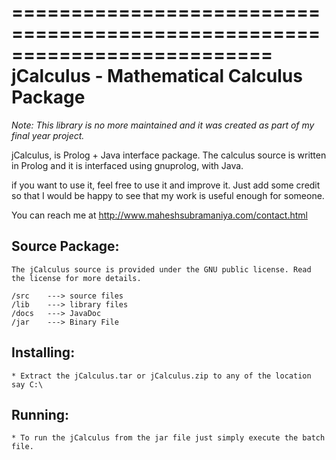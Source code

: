 ==========================================================================	
			jCalculus - Mathematical Calculus Package
==========================================================================

*Note: This library is no more maintained and it was created as part of my final year project.*

jCalculus, is Prolog + Java interface package. The calculus source is written in Prolog and it is interfaced using gnuprolog, with Java.

if you want to use it, feel free to use it and improve it. Just add some credit so that I would be happy to see that my work is useful enough for someone.

You can reach me at http://www.maheshsubramaniya.com/contact.html

Source Package:
---------------
	The jCalculus source is provided under the GNU public license. Read the license for more details.

	/src 	---> source files
	/lib 	---> library files
	/docs 	---> JavaDoc
	/jar 	---> Binary File

Installing:
-----------
	* Extract the jCalculus.tar or jCalculus.zip to any of the location say C:\
	
Running:
-------
	* To run the jCalculus from the jar file just simply execute the batch file.
